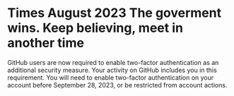 # Times August 2023 The goverment wins. Keep believing, meet in another time
GitHub users are now required to enable two-factor authentication as an additional security measure. Your activity on GitHub includes you in this requirement. You will need to enable two-factor authentication on your account before September 28, 2023, or be restricted from account actions. 
